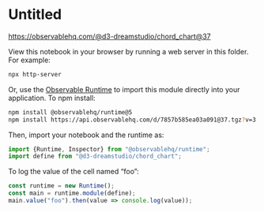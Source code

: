 # Untitled

https://observablehq.com/@d3-dreamstudio/chord_chart@37

View this notebook in your browser by running a web server in this folder. For
example:

~~~sh
npx http-server
~~~

Or, use the [Observable Runtime](https://github.com/observablehq/runtime) to
import this module directly into your application. To npm install:

~~~sh
npm install @observablehq/runtime@5
npm install https://api.observablehq.com/d/7857b585ea03a091@37.tgz?v=3
~~~

Then, import your notebook and the runtime as:

~~~js
import {Runtime, Inspector} from "@observablehq/runtime";
import define from "@d3-dreamstudio/chord_chart";
~~~

To log the value of the cell named “foo”:

~~~js
const runtime = new Runtime();
const main = runtime.module(define);
main.value("foo").then(value => console.log(value));
~~~
